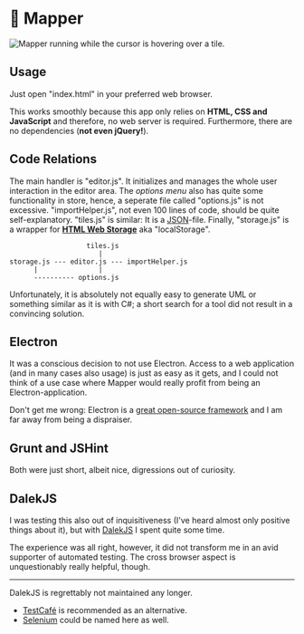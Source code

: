 # :hammer: Mapper
![Mapper running while the cursor is hovering over a tile.](https://user-images.githubusercontent.com/18394014/68084630-81c05500-fe38-11e9-8c08-e3cf20a1e9c1.png)

## Usage
Just open "index.html" in your preferred web browser. 

This works smoothly because this app only relies on **HTML, CSS and JavaScript** and therefore, no web server is required. Furthermore, there are no dependencies (**not even jQuery!**).

## Code Relations
The main handler is "editor.js". It initializes and manages the whole user interaction in the editor area. The *options menu* also has quite some functionality in store, hence, a seperate file called "options.js" is not excessive. "importHelper.js", not even 100 lines of code, should be quite self-explanatory. "tiles.js" is similar: It is a [JSON](https://www.w3schools.com/js/js_json_intro.asp)-file. Finally, "storage.js" is a wrapper for [**HTML Web Storage**](https://www.w3schools.com/html/html5_webstorage.asp) aka "localStorage".

```
                   tiles.js
                      |
storage.js --- editor.js --- importHelper.js
      |               |
      ---------- options.js
```

Unfortunately, it is absolutely not equally easy to generate UML or something similar as it is with C#; a short search for a tool did not result in a convincing solution.

## Electron
It was a conscious decision to not use Electron. Access to a web application (and in many cases also usage) is just as easy as it gets, and I could not think of a use case where Mapper would really profit from being an Electron-application.

Don't get me wrong: Electron is a [great open-source framework](https://github.com/electron/electron) and I am far away from being a dispraiser.

## Grunt and JSHint
Both were just short, albeit nice, digressions out of curiosity.

## DalekJS
I was testing this also out of inquisitiveness (I've heard almost only positive things about it), but with [DalekJS](http://dalekjs.com) I spent quite some time.

The experience was all right, however, it did not transform me in an avid supporter of automated testing. The cross browser aspect is unquestionably really helpful, though.

---

DalekJS is regrettably not maintained any longer. 

- [TestCafé](https://devexpress.github.io/testcafe/) is recommended as an alternative. 
- [Selenium](https://www.seleniumhq.org) could be named here as well.
